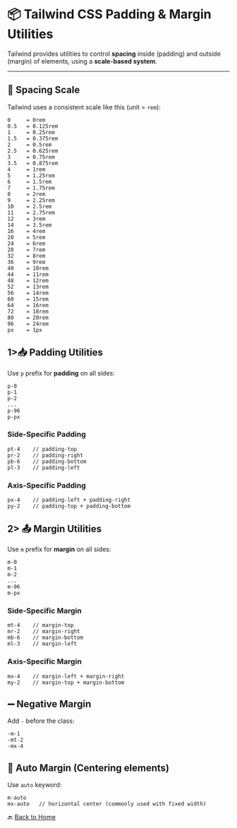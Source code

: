# 📦 Tailwind CSS Padding & Margin Utilities

Tailwind provides utilities to control **spacing** inside (padding) and outside (margin) of elements, using a **scale-based system**.

---

## 📏 Spacing Scale

Tailwind uses a consistent scale like this (unit = `rem`):

```
0     = 0rem
0.5   = 0.125rem
1     = 0.25rem
1.5   = 0.375rem
2     = 0.5rem
2.5   = 0.625rem
3     = 0.75rem
3.5   = 0.875rem
4     = 1rem
5     = 1.25rem
6     = 1.5rem
7     = 1.75rem
8     = 2rem
9     = 2.25rem
10    = 2.5rem
11    = 2.75rem
12    = 3rem
14    = 3.5rem
16    = 4rem
20    = 5rem
24    = 6rem
28    = 7rem
32    = 8rem
36    = 9rem
40    = 10rem
44    = 11rem
48    = 12rem
52    = 13rem
56    = 14rem
60    = 15rem
64    = 16rem
72    = 18rem
80    = 20rem
96    = 24rem
px    = 1px
```


## 1>📥 Padding Utilities

Use `p` prefix for **padding** on all sides:

```
p-0
p-1
p-2
...
p-96
p-px
```

### Side-Specific Padding

```
pt-4    // padding-top
pr-2    // padding-right
pb-6    // padding-bottom
pl-3    // padding-left
```

### Axis-Specific Padding

```
px-4    // padding-left + padding-right
py-2    // padding-top + padding-bottom
```



## 2> 📤 Margin Utilities

Use `m` prefix for **margin** on all sides:

```
m-0
m-1
m-2
...
m-96
m-px
```

### Side-Specific Margin

```
mt-4    // margin-top
mr-2    // margin-right
mb-6    // margin-bottom
ml-3    // margin-left
```

### Axis-Specific Margin

```
mx-4    // margin-left + margin-right
my-2    // margin-top + margin-bottom
```


## ➖ Negative Margin

Add `-` before the class:

```
-m-1
-mt-2
-mx-4
```

## 🔁 Auto Margin (Centering elements)

Use `auto` keyword:

```
m-auto
mx-auto   // horizontal center (commonly used with fixed width)
```


🔙 [Back to Home](../README.md)

